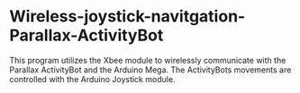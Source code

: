 # Wireless-joystick-navitgation-Parallax-ActivityBot
This program utilizes the Xbee module to wirelessly communicate with the Parallax ActivityBot and the Arduino Mega. The ActivityBots movements are controlled with the Arduino Joystick module. 
